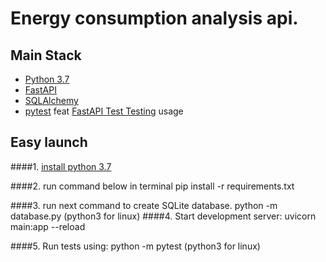 # Energy consumption analysis api.

## Main Stack
* [Python 3.7](https://www.python.org/downloads/release/python-379/)
* [FastAPI](https://fastapi.tiangolo.com/)
* [SQLAlchemy](https://www.sqlalchemy.org/)
* [pytest](https://docs.pytest.org/) feat [FastAPI Test Testing](https://fastapi.tiangolo.com/tutorial/testing/) usage

## Easy launch

####1. [install python 3.7](https://www.python.org/downloads/release/python-379/)

####2. run command below in terminal
        pip install -r requirements.txt

####3. run next command to create SQLite database.
        python -m database.py (python3 for linux)
####4. Start development server:
        uvicorn main:app --reload

####5. Run tests using:
        python -m pytest (python3 for linux)

